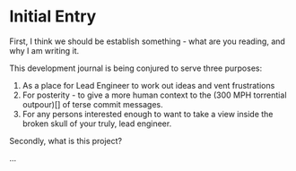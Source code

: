 #  Initial Entry

First, I think we should be establish something - what are you reading, and why I am writing it.

This development journal is being conjured to serve three purposes:

1. As a place for Lead Engineer to work out ideas and vent frustrations
2. For posterity - to give a more human context to the (300 MPH torrential outpour)[] of terse commit messages.
3. For any persons interested enough to want to take a view inside the broken skull of your truly, lead engineer.

Secondly, what is this project?

...

